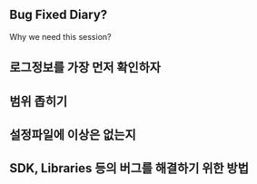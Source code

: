 
## Bug Fixed Diary?

Why we need this session?

## 로그정보를 가장 먼저 확인하자

## 범위 좁히기

## 설정파일에 이상은 없는지

## SDK, Libraries 등의 버그를 해결하기 위한 방법
